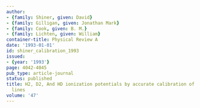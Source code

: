 ```yaml
---
author:
- {family: Shiner, given: David}
- {family: Gilligan, given: Jonathan Mark}
- {family: Cook, given: B. M.}
- {family: Lichten, given: William}
container-title: Physical Review A
date: '1993-01-01'
id: shiner_calibration_1993
issued:
- {year: '1993'}
page: 4042-4045
pub_type: article-journal
status: published
title: H2, D2, And HD ionization potentials by accurate calibration of several iodine
  lines
volume: '47'
---
```


